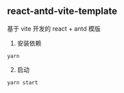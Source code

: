 ## react-antd-vite-template

基于 vite 开发的 react + antd 模版

1. 安装依赖
```
yarn
```

2. 启动
```
yarn start
```